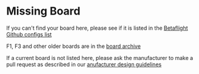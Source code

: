 # Missing Board

If you can't find your board here, please see if it is listed in the [Betaflight Github configs list](https://github.com/betaflight/config/tree/master/configs)

F1, F3 and other older boards are in the [board archive](/docs/wiki/boards/archive/)

If a current board is not listed here, please ask the manufacturer to make a pull request as described in our [anufacturer design guidelines](/docs/development/manufacturer/manufacturer-design-guidelines)
